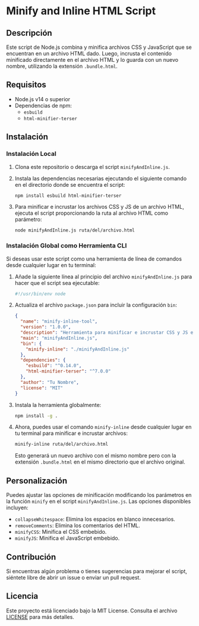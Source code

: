 # Minify and Inline HTML Script

## Descripción

Este script de Node.js combina y minifica archivos CSS y JavaScript que se encuentran en un archivo HTML dado. Luego, incrusta el contenido minificado directamente en el archivo HTML y lo guarda con un nuevo nombre, utilizando la extensión `.bundle.html`.

## Requisitos

- Node.js v14 o superior
- Dependencias de npm:
  - `esbuild`
  - `html-minifier-terser`

## Instalación

### Instalación Local

1. Clona este repositorio o descarga el script `minifyAndInline.js`.
2. Instala las dependencias necesarias ejecutando el siguiente comando en el directorio donde se encuentra el script:

    ```bash
    npm install esbuild html-minifier-terser
    ```

3. Para minificar e incrustar los archivos CSS y JS de un archivo HTML, ejecuta el script proporcionando la ruta al archivo HTML como parámetro:

    ```bash
    node minifyAndInline.js ruta/del/archivo.html
    ```

### Instalación Global como Herramienta CLI

Si deseas usar este script como una herramienta de línea de comandos desde cualquier lugar en tu terminal:

1. Añade la siguiente línea al principio del archivo `minifyAndInline.js` para hacer que el script sea ejecutable:

    ```javascript
    #!/usr/bin/env node
    ```

2. Actualiza el archivo `package.json` para incluir la configuración `bin`:

    ```json
    {
      "name": "minify-inline-tool",
      "version": "1.0.0",
      "description": "Herramienta para minificar e incrustar CSS y JS en HTML.",
      "main": "minifyAndInline.js",
      "bin": {
        "minify-inline": "./minifyAndInline.js"
      },
      "dependencies": {
        "esbuild": "^0.14.0",
        "html-minifier-terser": "^7.0.0"
      },
      "author": "Tu Nombre",
      "license": "MIT"
    }
    ```

3. Instala la herramienta globalmente:

    ```bash
    npm install -g .
    ```

4. Ahora, puedes usar el comando `minify-inline` desde cualquier lugar en tu terminal para minificar e incrustar archivos:

    ```bash
    minify-inline ruta/del/archivo.html
    ```

    Esto generará un nuevo archivo con el mismo nombre pero con la extensión `.bundle.html` en el mismo directorio que el archivo original.

## Personalización

Puedes ajustar las opciones de minificación modificando los parámetros en la función `minify` en el script `minifyAndInline.js`. Las opciones disponibles incluyen:

- `collapseWhitespace`: Elimina los espacios en blanco innecesarios.
- `removeComments`: Elimina los comentarios del HTML.
- `minifyCSS`: Minifica el CSS embebido.
- `minifyJS`: Minifica el JavaScript embebido.

## Contribución

Si encuentras algún problema o tienes sugerencias para mejorar el script, siéntete libre de abrir un issue o enviar un pull request.

## Licencia

Este proyecto está licenciado bajo la MIT License. Consulta el archivo [LICENSE](LICENSE) para más detalles.
